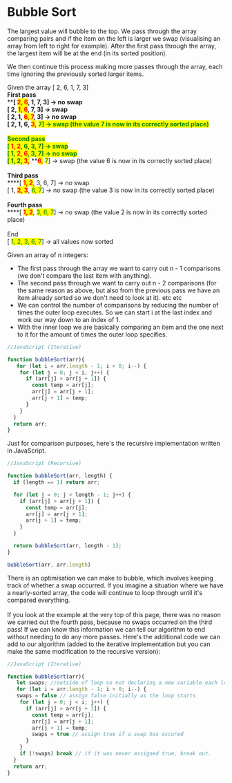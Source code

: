 # Bubble Sort

The largest value will bubble to the top. We pass through the array comparing pairs and if the item on the left is larger we swap (visualising an array from left to right for example). After the first pass through the array, the largest item will be at the end (in its sorted position).&#x20;

We then continue this process making more passes through the array, each time ignoring the previously sorted larger items.

Given the array \[ 2, 6, 1, 7, 3]\
**First pass**\
****\[ <mark style="color:red;"></mark> <mark style="color:red;"></mark><mark style="color:red;">**2, 6**</mark>, 1, 7, 3] -> no swap\
\[ 2, <mark style="color:red;">**1, 6**</mark>, 7, 3] -> swap\
\[ 2, 1, <mark style="color:red;">**6, 7**</mark>, 3] -> no swap\
\[ 2, 1, 6, <mark style="color:red;">**3,**</mark><mark style="color:red;">** **</mark><mark style="color:red;"><mark style="color:green;">**7**<mark style="color:green;"></mark>] -> swap (the value 7 is now in its correctly sorted place)\
\
**Second pass**\
\[ <mark style="color:red;">**1, 2**</mark>, 6, 3, 7] -> swap\
\[ 1, <mark style="color:red;">**2, 6**</mark>, 3, 7] -> no swap\
\[ 1, 2, <mark style="color:red;">**3,**</mark>**  **<mark style="color:red;">**6**</mark><mark style="color:red;">,</mark> <mark style="color:green;">7</mark>] -> swap (the value 6 is now in its correctly sorted place)\
\
**Third pass**\
****\[ <mark style="color:red;">**1, 2**</mark>, 3, 6, 7] -> no swap\
\[ 1, <mark style="color:red;">**2, 3**</mark>, <mark style="color:green;">6, 7</mark>] -> no swap (the value 3 is now in its correctly sorted place)\
\
**Fourth pass**\
****\[ <mark style="color:red;">**1, 2**</mark>, <mark style="color:green;">3, 6, 7</mark>] -> no swap (the value 2 is now in its correctly sorted place)\
\
End\
\[ <mark style="color:green;">1, 2, 3, 6, 7</mark>] -> all values now sorted



Given an array of n integers:

* The first pass through the array we want to carry out n - 1 comparisons (we don't compare the last item with anything).
* The second pass through we want to carry out n - 2 comparisons (for the same reason as above, but also from the previous pass we have an item already sorted so we don't need to look at it). etc etc
* We can control the number of comparisons by reducing the number of times the outer loop executes. So we can start i at the last index and work our way down to an index of 1.
* With the inner loop we are basically comparing an item and the one next to it for the amount of times the outer loop specifies.&#x20;

```javascript
//JavaScript (Iterative)

function bubbleSort(arr){
   for (let i = arr.length - 1; i > 0; i--) {
    for (let j = 0; j < i; j++) {
      if (arr[j] > arr[j + 1]) {
        const temp = arr[j];
        arr[j] = arr[j + 1];
        arr[j + 1] = temp;
      }
    }
  }
  return arr;
}
```

Just for comparison purposes, here's the recursive implementation written in JavaScript.

```javascript
//JavaScript (Recursive)

function bubbleSort(arr, length) {
  if (length == 1) return arr;

  for (let j = 0; j < length - 1; j++) {
    if (arr[j] > arr[j + 1]) {
      const temp = arr[j];
      arr[j] = arr[j + 1];
      arr[j + 1] = temp;
    }
  }

  return bubbleSort(arr, length - 1);
}

bubbleSort(arr, arr.length)
```

There is an optimisation we can make to bubble, which involves keeping track of whether a swap occurred. If you imagine a situation where we have a nearly-sorted array, the code will continue to loop through until it's compared everything. \
\
If you look at the example at the very top of this page, there was no reason we carried out the fourth pass, because no swaps occurred on the third pass! If we can know this information we can tell our algorithm to end without needing to do any more passes. Here's the additional code we can add to our algorithm (added to the iterative implementation but you can make the same modification to the recursive version):

```javascript
//JavaScript (Iterative)

function bubbleSort(arr){
   let swaps; //outside of loop so not declaring a new variable each loop
   for (let i = arr.length - 1; i > 0; i--) {
   swaps = false // assign false initially as the loop starts
    for (let j = 0; j < i; j++) {
      if (arr[j] > arr[j + 1]) {
        const temp = arr[j];
        arr[j] = arr[j + 1];
        arr[j + 1] = temp;
        swaps = true // assign true if a swap has occured
      }
    }
    if (!swaps) break // if it was never assigned true, break out.
  }
  return arr;
}
```

